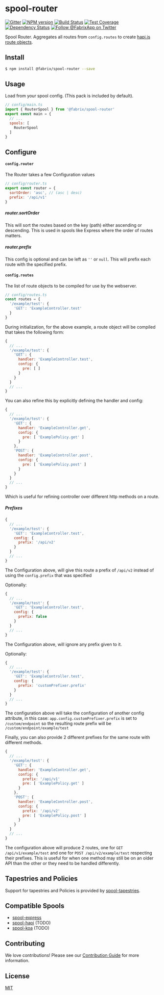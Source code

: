 # spool-router


[![Gitter][gitter-image]][gitter-url]
[![NPM version][npm-image]][npm-url]
[![Build Status][ci-image]][ci-url]
[![Test Coverage][coverage-image]][coverage-url]
[![Dependency Status][daviddm-image]][daviddm-url]
[![Follow @FabrixApp on Twitter][twitter-image]][twitter-url]

Spool Router. Aggregates all routes from `config.routes` to create [hapi.js route objects](http://hapijs.com/api#route-configuration).

## Install
```sh
$ npm install @fabrix/spool-router --save
```

## Usage
Load from your spool config. (This pack is included by default).

```js
// config/main.ts
import { RouterSpool } from '@fabrix/spool-router'
export const main = {
  // ...
  spools: [
    RouterSpool
  ]
}
```

## Configure

#### `config.router`
The Router takes a few Configuration values
```js
// config/router.ts
export const router = {
  sortOrder: 'asc', // (asc | desc)
  prefix: '/api/v1'
}
```
##### router.sortOrder
This will sort the routes based on the key (path) either ascending or descending. This is used in spools like Express where the order of routes matters.

##### router.prefix
This config is optional and can be left as `''` or `null`.  This will prefix each route with the specified prefix.

#### `config.routes`
The list of route objects to be compiled for use by the webserver.

```js
// config/routes.ts
const routes = {
  '/example/test': {
    'GET': 'ExampleController.test'
  }
}
```

During initialization, for the above example, a route object will be compiled
that takes the following form:

```js
{
  // ...
  '/example/test': {
    'GET': {
      handler: 'ExampleController.test',
      config: {
        pre: [ ]
      }
    }
  }
  // ...
}
```

You can also refine this by explicitly defining the handler and config:

```js
{
  // ...
  '/example/test': {
    'GET': {
      handler: 'ExampleController.get',
      config: {
        pre: [ 'ExamplePolicy.get' ]
      }
    },
    'POST': {
      handler: 'ExampleController.post',
      config: {
        pre: [ 'ExamplePolicy.post' ]
      }
    }
  }
  // ...
}
```
Which is useful for refining controller over different http methods on a route.

##### Prefixes
```js
{
  // ...
  '/example/test': {
    'GET': 'ExampleController.test',
    config: {
      prefix: '/api/v2'
    }
  }
  // ...
}
```
The Configuration above, will give this route a prefix of `/api/v2` instead of using the `config.prefix` that was specified 

Optionally:

```js
{
  // ...
  '/example/test': {
    'GET': 'ExampleController.test',
    config: {
      prefix: false
    }
  }
  // ...
}
```
The Configuration above, will ignore any prefix given to it. 

Optionally:

```js
{
  // ...
  '/example/test': {
    'GET': 'ExampleController.test',
    config: {
      prefix: 'customPrefixer.prefix'
    }
  }
  // ...
}
```
The configuration above will take the configuration of another config attribute, in this case: `app.config.customPrefixer.prefix` is set to `/custom/endpoint` so the resulting route prefix will be `/custom/endpoint/example/test`

Finally, you can also provide 2 different prefixes for the same route with different methods.

```js
{
  // ...
  '/example/test': {
    'GET': {
      handler: 'ExampleController.get',
      config: {
        prefix: '/api/v1'
        pre: [ 'ExamplePolicy.get' ]
      }
    },
    'POST': {
      handler: 'ExampleController.post',
      config: {
        prefix: '/api/v2'
        pre: [ 'ExamplePolicy.post' ]
      }
    }
  }
  // ...
}
```

The configuration above will produce 2 routes, one for `GET /api/v1/example/test` and one for `POST /api/v2/example/test` respecting their prefixes. This is useful for when one method may still be on an older API than the other or they need to be handled differently.

## Tapestries and Policies

Support for tapestries and Policies is provided by [spool-tapestries](https://github.com/fabrix-app/spool-tapestries).

## Compatible Spools
- [spool-express](https://github.com/fabrix-app/spool-express)
- [spool-hapi](https://github.com/fabrix-app/spool-hapi) (TODO)
- [spool-koa](https://github.com/fabrix-app/spool-koa) (TODO)

## Contributing
We love contributions! Please see our [Contribution Guide](https://github.com/fabrix-app/fabrix/blob/master/CONTRIBUTING.md)
for more information.

## License
[MIT](https://github.com/fabrix-app/spool-router/blob/master/LICENSE)

[npm-image]: https://img.shields.io/npm/v/spool-router.svg?style=flat-square
[npm-url]: https://npmjs.org/package/spool-router
[ci-image]: https://img.shields.io/circleci/project/github/fabrix-app/spool-router/master.svg
[ci-url]: https://circleci.com/gh/fabrix-app/spool-router/tree/master
[daviddm-image]: http://img.shields.io/david/fabrix-app/spool-router.svg?style=flat-square
[daviddm-url]: https://david-dm.org/fabrix-app/spool-router
[gitter-image]: http://img.shields.io/badge/+%20GITTER-JOIN%20CHAT%20%E2%86%92-1DCE73.svg?style=flat-square
[gitter-url]: https://gitter.im/fabrix-app/fabrix
[twitter-image]: https://img.shields.io/twitter/follow/FabrixApp.svg?style=social
[twitter-url]: https://twitter.com/FabrixApp
[coverage-image]: https://img.shields.io/codeclimate/coverage/github/fabrix-app/spool-router.svg?style=flat-square
[coverage-url]: https://codeclimate.com/github/fabrix-app/spool-router/coverage
